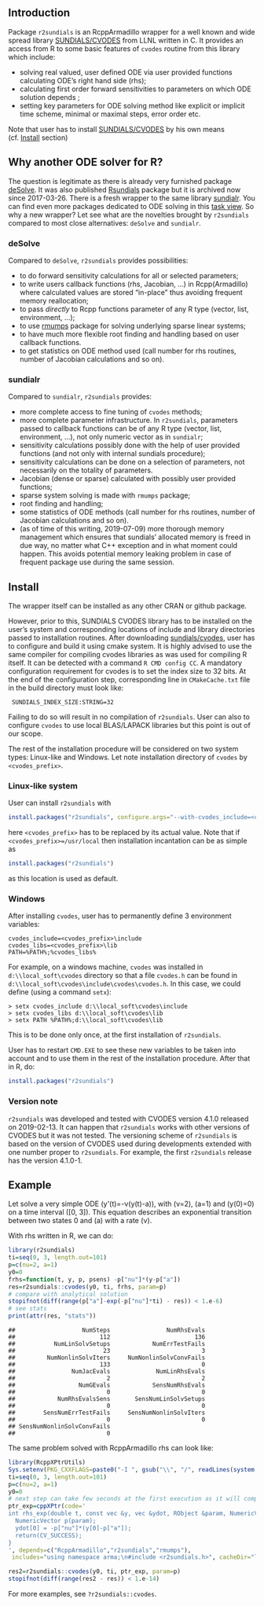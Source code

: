 ## Introduction

Package `r2sundials` is an RcppArmadillo wrapper for a well known and
wide spread library
[SUNDIALS/CVODES](https://computation.llnl.gov/sites/default/files/public/cvs_guide.pdf)
from LLNL written in C. It provides an access from R to some basic
features of `cvodes` routine from this library which include:

  - solving real valued, user defined ODE via user provided functions
    calculating ODE’s right hand side (rhs);
  - calculating first order forward sensitivities to parameters on which
    ODE solution depends ;
  - setting key parameters for ODE solving method like explicit or
    implicit time scheme, minimal or maximal steps, error order etc.

Note that user has to install
[SUNDIALS/CVODES](https://computation.llnl.gov/projects/sundials/cvodes)
by his own means (cf. [Install](#install) section)

## Why another ODE solver for R?

The question is legitimate as there is already very furnished package
[deSolve](https://cran.r-project.org/package=deSolve). It was also
published
[Rsundials](https://cran.r-project.org/web/packages/Rsundials/index.html)
package but it is archived now since 2017-03-26. There is a fresh
wrapper to the same library
[sundialr](https://cran.r-project.org/package=sundialr). You can find
even more packages dedicated to ODE solving in this [task
view](https://cran.r-project.org/web/views/DifferentialEquations.html).
So why a new wrapper? Let see what are the novelties brought by
`r2sundials` compared to most close alternatives: `deSolve` and
`sundialr`.

### deSolve

Compared to `deSolve`, `r2sundials` provides possibilities:

  - to do forward sensitivity calculations for all or selected
    parameters;
  - to write users callback functions (rhs, Jacobian, …) in
    Rcpp(Armadillo) where calculated values are stored “in-place” thus
    avoiding frequent memory reallocation;
  - to pass *directly* to Rcpp functions parameter of any R type
    (vector, list, environment, …);
  - to use [rmumps](https://cran.r-project.org/package=rmumps) package
    for solving underlying sparse linear systems;
  - to have much more flexible root finding and handling based on user
    callback functions.
  - to get statistics on ODE method used (call number for rhs routines,
    number of Jacobian calculations and so on).

### sundialr

Compared to `sundialr`, `r2sundials` provides:

  - more complete access to fine tuning of `cvodes` methods;
  - more complete parameter infrastructure. In `r2sundials`, parameters
    passed to callback functions can be of any R type (vector, list,
    environment, …), not only numeric vector as in `sundialr`;
  - sensitivity calculations possibly done with the help of user
    provided functions (and not only with internal sundials procedure);
  - sensitivity calculations can be done on a selection of parameters,
    not necessarily on the totality of parameters.
  - Jacobian (dense or sparse) calculated with possibly user provided
    functions;
  - sparse system solving is made with `rmumps` package;
  - root finding and handling;
  - some statistics of ODE methods (call number for rhs routines, number
    of Jacobian calculations and so on).
  - (as of time of this writing, 2019-07-09) more thorough memory
    management which ensures that sundials’ allocated memory is freed in
    due way, no matter what C++ exception and in what moment could
    happen. This avoids potential memory leaking problem in case of
    frequent package use during the same session.

## Install

The wrapper itself can be installed as any other CRAN or github package.

However, prior to this, SUNDIALS CVODES library has to be installed on
the user’s system and corresponding locations of include and library
directories passed to installation routines. After downloading
[sundials/cvodes](https://computation.llnl.gov/projects/sundials/download/cvodes-4.1.0.tar.gz),
user has to configure and build it using cmake system. It is highly
advised to use the same compiler for compiling cvodes libraries as was
used for compiling R itself. It can be detected with a command `R CMD
config CC`. A mandatory configuration requirement for cvodes is to set
the index size to 32 bits. At the end of the configuration step,
corresponding line in `CMakeCache.txt` file in the build directory must
look like:

``` 
 SUNDIALS_INDEX_SIZE:STRING=32
```

Failing to do so will result in no compilation of `r2sundials`. User can
also to configure `cvodes` to use local BLAS/LAPACK libraries but this
point is out of our scope.

The rest of the installation procedure will be considered on two system
types: Linux-like and Windows. Let note installation directory of
`cvodes` by `<cvodes_prefix>`.

### Linux-like system

User can install `r2sundials` with

``` r
install.packages("r2sundials", configure.args="--with-cvodes_include=<cvodes_prefix>/include --with-cvodes_libs=<cvodes_prefix>/lib")
```

here `<cvodes_prefix>` has to be replaced by its actual value. Note that
if `<cvodes_prefix>=/usr/local` then installation incantation can be as
simple as

``` r
install.packages("r2sundials")
```

as this location is used as default.

### Windows

After installing `cvodes`, user has to permanently define 3 environment
variables:

    cvodes_include=<cvodes_prefix>\include
    cvodes_libs=<cvodes_prefix>\lib
    PATH=%PATH%;%cvodes_libs%

For example, on a windows machine, `cvodes` was installed in
`d:\\local_soft\cvodes` directory so that a file `cvodes.h` can be found
in `d:\\local_soft\cvodes\include\cvodes\cvodes.h`. In this case, we
could define (using a command `setx`):

    > setx cvodes_include d:\\local_soft\cvodes\include
    > setx cvodes_libs d:\\local_soft\cvodes\lib
    > setx PATH %PATH%;d:\\local_soft\cvodes\lib

This is to be done only once, at the first installation of `r2sundials`.

User has to restart `CMD.EXE` to see these new variables to be taken
into account and to use them in the rest of the installation procedure.
After that in R, do:

``` r
install.packages("r2sundials")
```

### Version note

`r2sundials` was developed and tested with CVODES version 4.1.0 released
on 2019-02-13. It can happen that `r2sundials` works with other versions
of CVODES but it was not tested. The versioning scheme of `r2sundials`
is based on the version of CVODES used during developments extended with
one number proper to `r2sundials`. For example, the first `r2sundials`
release has the version 4.1.0-1.

## Example

Let solve a very simple ODE \(y'(t)=-ν(y(t)-a)\), with \(ν=2\), \(a=1\)
and \(y(0)=0\) on a time interval \([0, 3]\). This equation describes an
exponential transition between two states 0 and \(a\) with a rate \(ν\).

With rhs written in R, we can do:

``` r
library(r2sundials)
ti=seq(0, 3, length.out=101)
p=c(nu=2, a=1)
y0=0
frhs=function(t, y, p, psens) -p["nu"]*(y-p["a"])
res=r2sundials::cvodes(y0, ti, frhs, param=p)
# compare with analytical solution
stopifnot(diff(range(p["a"]-exp(-p["nu"]*ti) - res)) < 1.e-6)
# see stats
print(attr(res, "stats"))
```

    ##                   NumSteps                NumRhsEvals 
    ##                        112                        136 
    ##           NumLinSolvSetups            NumErrTestFails 
    ##                         23                          3 
    ##         NumNonlinSolvIters     NumNonlinSolvConvFails 
    ##                        133                          0 
    ##                NumJacEvals             NumLinRhsEvals 
    ##                          2                          2 
    ##                  NumGEvals            SensNumRhsEvals 
    ##                          0                          0 
    ##            NumRhsEvalsSens       SensNumLinSolvSetups 
    ##                          0                          0 
    ##        SensNumErrTestFails     SensNumNonlinSolvIters 
    ##                          0                          0 
    ## SensNumNonlinSolvConvFails 
    ##                          0

The same problem solved with RcppArmadillo rhs can look like:

``` r
library(RcppXPtrUtils)
Sys.setenv(PKG_CXXFLAGS=paste0("-I ", gsub("\\", "/", readLines(system.file("cvodes.txt", package="r2sundials"))[1L], fixed=TRUE)))
ti=seq(0, 3, length.out=101)
p=c(nu=2, a=1)
y0=0
# next step can take few seconds at the first execution as it will compile C++ code.
ptr_exp=cppXPtr(code='
int rhs_exp(double t, const vec &y, vec &ydot, RObject &param, NumericVector &psens) {
  NumericVector p(param);
  ydot[0] = -p["nu"]*(y[0]-p["a"]);
  return(CV_SUCCESS);
}
', depends=c("RcppArmadillo","r2sundials","rmumps"),
 includes="using namespace arma;\n#include <r2sundials.h>", cacheDir="lib", verbose=FALSE)

res2=r2sundials::cvodes(y0, ti, ptr_exp, param=p)
stopifnot(diff(range(res2 - res)) < 1.e-14)
```

For more examples, see `?r2sundials::cvodes`.
